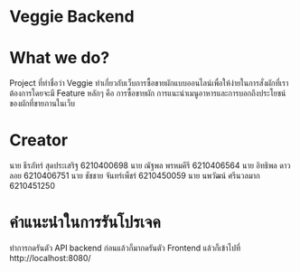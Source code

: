 # Veggie Backend
# What we do?
Project ที่ทำชื่อว่า Veggie ทำเกี่ยวกับเว็บการซื้อขายผักแบบออนไลน์เพื่อให้ง่ายในการสั่งผักที่เราต้องการโดยจะมี Feature หลักๆ
คือ การซื้อขายผัก การแนะนำเมนูอาหารและการบอกถึงประโยชน์ของผักที่ขายภานในเว็บ
# Creator
นาย ธีรภัทร์ สุดประเสริฐ 6210400698
นาย ณัฐพล พรหมคีรี 6210406564
นาย อิทธิพล ดาวลอย 6210406751
นาย ชัชชาย จันทร์เพ็ชร์  6210450059
นาย นพวัฒน์ ศรีนวลมาก 6210451250
# คำแนะนำในการรันโปรเจค
ทำการกดรันตัว API backend ก่อนแล้วก็มากดรันตัว Frontend แล้วก็เข้าไปที่ http://localhost:8080/
